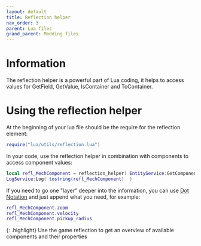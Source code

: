 ```yaml
---
layout: default
title: Reflection helper
nav_order: 3
parent: Lua files
grand_parent: Modding files
---
```


# Information

The reflection helper is a powerful part of Lua coding, it helps to access values for GetField, GetValue, IsContainer and ToContainer. 

# Using the reflection helper

At the beginning of your lua file should be the require for the reflection element:
```lua
require("lua/utils/reflection.lua")
```

In your code, use the reflection helper in combination with components to access component values:
```lua
local refl_MechComponent = reflection_helper( EntityService:GetComponent(self.entity, "MechComponent"))
LogService:Log( tostring(refl_MechComponent)  )
```
If you need to go one "layer" deeper into the information, you can use [Dot Notation](https://en.wikipedia.org/wiki/Property_(programming)#Dot_notation) and just append what you need, for example:  
```lua
refl_MechComponent.zoom 
refl_MechComponent.velocity 
refl_MechComponent.pickup_radius
```

{: .highlight}
Use the game reflection to get an overview of available components and their properties
